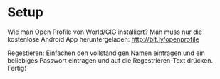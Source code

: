 # Setup
Wie man Open Profile von World/GIG installiert?
Man muss nur die kostenlose Android App heruntergeladen: http://bit.ly/openprofile

Regestieren:
Einfachen den vollständigen Namen eintragen und ein beliebiges Passwort eintragen und auf die Regestrieren-Text drücken. Fertig!

